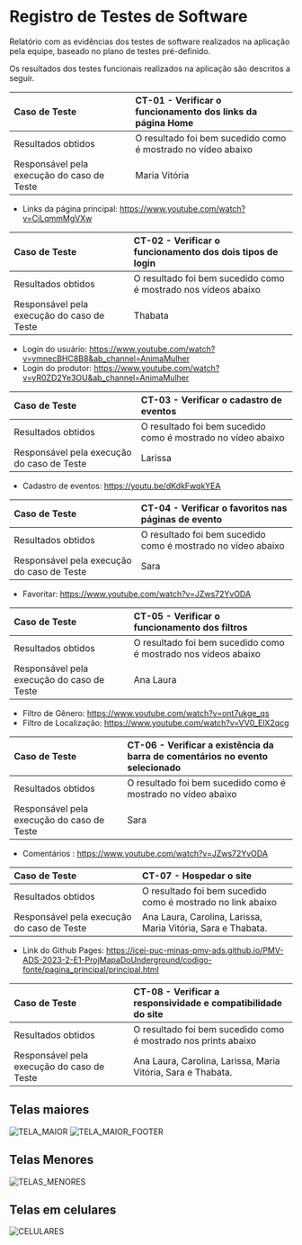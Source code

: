 # Registro de Testes de Software

Relatório com as evidências dos testes de software realizados na aplicação pela equipe, baseado no plano de testes pré-definido.

Os resultados dos testes funcionais realizados na aplicação são descritos a seguir.

|Caso de Teste    | CT-01 - Verificar o funcionamento dos links da página Home |
|:---|:---|
| Resultados obtidos | O resultado foi bem sucedido como é mostrado no vídeo abaixo  |
| Responsável pela execução do caso de Teste | Maria Vitória |
- Links da página principal: https://www.youtube.com/watch?v=CiLqmmMgVXw

|Caso de Teste    | CT-02 - Verificar o funcionamento dos dois tipos de login |
|:---|:---|
| Resultados obtidos | O resultado foi bem sucedido como é mostrado nos vídeos abaixo  |
| Responsável pela execução do caso de Teste | Thabata |
- Login do usuário: https://www.youtube.com/watch?v=ymnecBHC8B8&ab_channel=AnimaMulher
- Login do produtor: https://www.youtube.com/watch?v=yR0ZD2Ye3OU&ab_channel=AnimaMulher
  
|Caso de Teste    | CT-03 - Verificar o cadastro de eventos |
|:---|:---|
| Resultados obtidos | 	O resultado foi bem sucedido como é mostrado no vídeo abaixo  |
| Responsável pela execução do caso de Teste | Larissa |
- Cadastro de eventos: https://youtu.be/dKdkFwqkYEA

|Caso de Teste    | CT-04 - Verificar o favoritos nas páginas de evento |
|:---|:---|
| Resultados obtidos | O resultado foi bem sucedido como é mostrado no vídeo abaixo  |
| Responsável pela execução do caso de Teste | Sara |
- Favoritar: https://www.youtube.com/watch?v=JZws72YvODA

|Caso de Teste    | CT-05 - Verificar o funcionamento dos filtros |
|:---|:---|
| Resultados obtidos | O resultado foi bem sucedido como é mostrado nos vídeos abaixo  |
| Responsável pela execução do caso de Teste | Ana Laura |
- Filtro de Gênero: https://www.youtube.com/watch?v=ont7ukge_qs
- Filtro de Localização: https://www.youtube.com/watch?v=VV0_ElX2qcg

|Caso de Teste    | CT-06 - Verificar a existência da barra de comentários no evento selecionado |
|:---|:---|
| Resultados obtidos | O resultado foi bem sucedido como é mostrado no vídeo abaixo  |
| Responsável pela execução do caso de Teste | Sara |
- Comentários : https://www.youtube.com/watch?v=JZws72YvODA

|Caso de Teste    | CT-07 - Hospedar o site |
|:---|:---|
| Resultados obtidos | O resultado foi bem sucedido como é mostrado no link abaixo  |
| Responsável pela execução do caso de Teste | Ana Laura, Carolina, Larissa, Maria Vitória, Sara e Thabata. |
- Link do Github Pages: https://icei-puc-minas-pmv-ads.github.io/PMV-ADS-2023-2-E1-ProjMapaDoUnderground/codigo-fonte/pagina_principal/principal.html

|Caso de Teste    | CT-08 - Verificar a responsividade e compatibilidade do site |
|:---|:---|
| Resultados obtidos | O resultado foi bem sucedido como é mostrado nos prints abaixo  |
| Responsável pela execução do caso de Teste | Ana Laura, Carolina, Larissa, Maria Vitória, Sara e Thabata. |

## Telas maiores
![TELA_MAIOR](https://github.com/ICEI-PUC-Minas-PMV-ADS/PMV-ADS-2023-2-E1-ProjMapaDoUnderground/assets/55092296/d909ca15-e883-4cdf-916c-16516aae0773)
![TELA_MAIOR_FOOTER](https://github.com/ICEI-PUC-Minas-PMV-ADS/PMV-ADS-2023-2-E1-ProjMapaDoUnderground/assets/55092296/de1c56c1-a5c4-4c8c-bac5-6eae4f8bed62)

## Telas Menores
![TELAS_MENORES](https://github.com/ICEI-PUC-Minas-PMV-ADS/PMV-ADS-2023-2-E1-ProjMapaDoUnderground/assets/55092296/72f1e8e8-28f0-41ec-839a-5de5d21d7da0)

## Telas em celulares
![CELULARES](https://github.com/ICEI-PUC-Minas-PMV-ADS/PMV-ADS-2023-2-E1-ProjMapaDoUnderground/assets/55092296/2f38d2ee-c0c0-4f39-a786-985b3ce5c5e8) <br>


